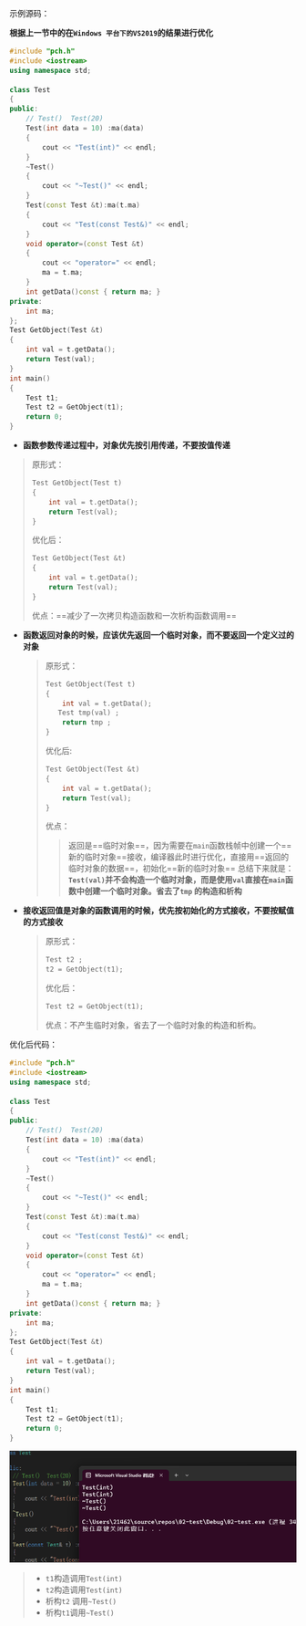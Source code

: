 示例源码：



**根据上一节中的在`Windows 平台下的VS2019`的结果进行优化**

```C++
#include "pch.h"
#include <iostream>
using namespace std;

class Test
{
public:
	// Test()  Test(20)
	Test(int data = 10) :ma(data)
	{
		cout << "Test(int)" << endl;
	}
	~Test()
	{
		cout << "~Test()" << endl;
	}
	Test(const Test &t):ma(t.ma)
	{
		cout << "Test(const Test&)" << endl;
	}
	void operator=(const Test &t)
	{
		cout << "operator=" << endl;
		ma = t.ma;
	}
	int getData()const { return ma; }
private:
	int ma;
};
Test GetObject(Test &t) 
{
	int val = t.getData();
	return Test(val); 
}
int main()
{
	Test t1;
	Test t2 = GetObject(t1);	
	return 0;
}

```

+  **函数参数传递过程中，对象优先按引用传递，不要按值传递**

  > 原形式：
  >
  > ```C++
  > Test GetObject(Test t) 
  > {
  > 	int val = t.getData();
  > 	return Test(val); 
  > }
  > ```
  >
  > 优化后：
  >
  > ```C++
  > Test GetObject(Test &t) 
  > {
  > 	int val = t.getData();
  > 	return Test(val); 
  > }
  > ```
  >
  > 优点：==减少了一次拷贝构造函数和一次析构函数调用==

+ **函数返回对象的时候，应该优先返回一个临时对象，而不要返回一个定义过的对象**

  > 原形式：
  >
  > ```C++
  > Test GetObject(Test t) 
  > {
  > 	int val = t.getData();
  >    Test tmp(val) ; 
  > 	return tmp ;  
  > }
  > ```
  >
  > 优化后:
  >
  > ```C++
  > Test GetObject(Test &t) 
  > {
  > 	int val = t.getData();
  > 	return Test(val); 
  > }
  > ```
  >
  > 优点：
  >
  > > 返回是==临时对象==，因为需要在`main`函数栈帧中创建一个==新的临时对象==接收，编译器此时进行优化，直接用==返回的临时对象的数据==，初始化==新的临时对象==  总结下来就是：**`Test(val)`并不会构造一个临时对象，而是使用`val`直接在`main`函数中创建一个临时对象。省去了`tmp` 的构造和析构** 

+ **接收返回值是对象的函数调用的时候，优先按初始化的方式接收，不要按赋值的方式接收**

  > 原形式：
  >
  > ```C++
  > Test t2 ;
  > t2 = GetObject(t1);	
  > ```
  >
  > 优化后：
  >
  > ```C++
  > Test t2 = GetObject(t1);	
  > ```
  >
  > 优点：不产生临时对象，省去了一个临时对象的构造和析构。

优化后代码：

```C++
#include "pch.h"
#include <iostream>
using namespace std;

class Test
{
public:
	// Test()  Test(20)
	Test(int data = 10) :ma(data)
	{
		cout << "Test(int)" << endl;
	}
	~Test()
	{
		cout << "~Test()" << endl;
	}
	Test(const Test &t):ma(t.ma)
	{
		cout << "Test(const Test&)" << endl;
	}
	void operator=(const Test &t)
	{
		cout << "operator=" << endl;
		ma = t.ma;
	}
	int getData()const { return ma; }
private:
	int ma;
};
Test GetObject(Test &t) 
{
	int val = t.getData();
	return Test(val); 
}
int main()
{
	Test t1;
	Test t2 = GetObject(t1);	
	return 0;
}

```

![image-20230924121910836](assets/image-20230924121910836.png)

> + `t1`构造调用`Test(int)`
> + `t2`构造调用`Test(int)`
> + 析构`t2` 调用`~Test()`
> + 析构`t1`调用`~Test()`